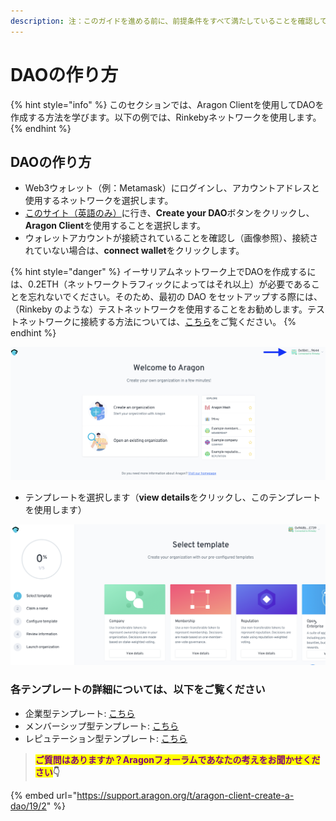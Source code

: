 ```yaml
---
description: 注：このガイドを進める前に、前提条件をすべて満たしていることを確認してください。
---
```


# DAOの作り方

{% hint style="info" %}
このセクションでは、Aragon Clientを使用してDAOを作成する方法を学びます。以下の例では、Rinkebyネットワークを使用します。
{% endhint %}

## DAOの作り方

* Web3ウォレット（例：Metamask）にログインし、アカウントアドレスと使用するネットワークを選択します。
* [このサイト（英語のみ）](https://aragon.org/)に行き、**Create your DAO**ボタンをクリックし、**Aragon Client**を使用することを選択します。
* ウォレットアカウントが接続されていることを確認し（画像参照）、接続されていない場合は、**connect wallet**をクリックします。

{% hint style="danger" %}
イーサリアムネットワーク上でDAOを作成するには、0.2ETH（ネットワークトラフィックによってはそれ以上）が必要であることを忘れないでください。そのため、最初の DAO をセットアップする際には、（Rinkeby のような）テストネットワークを使用することをお勧めします。テストネットワークに接続する方法については、[こちら](../../set-up-metamask/getting-started-with-rinkeby-testnet.md)をご覧ください。
{% endhint %}

![Check the wallet connection.](<../../../.gitbook/assets/Schermata 2022-02-04 alle 18.42.46.png>)

* テンプレートを選択します（**view details**をクリックし、このテンプレートを使用します）

![テンプレートの選択](<../../../.gitbook/assets/Schermata 2022-02-04 alle 18.41.40.png>)

### 各テンプレートの詳細については、以下をご覧ください

* 企業型テンプレート: [こちら](use-company-template.md)
* メンバーシップ型テンプレート: [こちら](use-membership-template.md)
* レピュテーション型テンプレート: [こちら](page-1.md)

> <mark style="color:purple;">**ご質問はありますか？Aragonフォーラムであなたの考えをお聞かせください**</mark>**👇**

{% embed url="https://support.aragon.org/t/aragon-client-create-a-dao/19/2" %}
